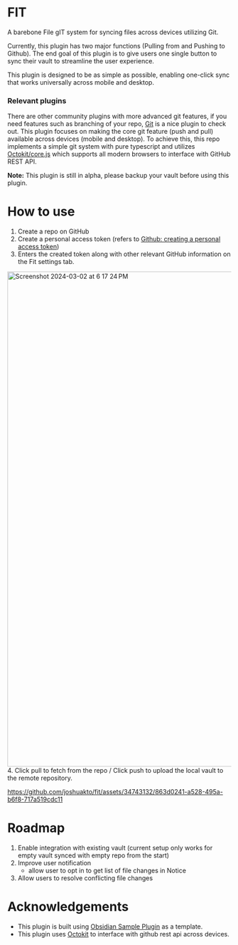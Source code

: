# FIT

A barebone File gIT system for syncing files across devices utilizing Git.

Currently, this plugin has two major functions (Pulling from and Pushing to Github). The end goal of this plugin is to give users one single button to sync their vault to streamline the user experience.

This plugin is designed to be as simple as possible, enabling one-click sync that works universally across mobile and desktop.

### Relevant plugins
There are other community plugins with more advanced git features, if you need features such as branching of your repo, [Git](https://github.com/denolehov/obsidian-git) is a nice plugin to check out. This plugin focuses on making the core git feature (push and pull) available across devices (mobile and desktop). To achieve this, this repo implements a simple git system with pure typescript and utilizes [Octokit/core.js](https://github.com/octokit/core.js/) which supports all modern browsers to interface with GitHub REST API.

**Note:** This plugin is still in alpha, please backup your vault before using this plugin.

# How to use
1. Create a repo on GitHub
2. Create a personal access token (refers to [Github: creating a personal access token](https://docs.github.com/en/enterprise-server@3.9/authentication/keeping-your-account-and-data-secure/managing-your-personal-access-tokens#creating-a-personal-access-token))
3. Enters the created token along with other relevant GitHub information on the Fit settings tab.
<img width="1113" alt="Screenshot 2024-03-02 at 6 17 24 PM" src="https://github.com/joshuakto/fit/assets/34743132/c6679d4e-fd7f-476a-a9cc-43dfd732b534">
4. Click pull to fetch from the repo / Click push to upload the local vault to the remote repository.



https://github.com/joshuakto/fit/assets/34743132/863d0241-a528-495a-b6f8-717a519cdc11


# Roadmap
1. Enable integration with existing vault (current setup only works for empty vault synced with empty repo from the start)
2. Improve user notification
   - allow user to opt in to get list of file changes in Notice
3. Allow users to resolve conflicting file changes

# Acknowledgements
 - This plugin is built using [Obsidian Sample Plugin](https://github.com/obsidianmd/obsidian-sample-plugin) as a template.
 - This plugin uses [Octokit](https://github.com/octokit/core.js/) to interface with github rest api across devices.

<!--- 
## Releasing new releases

- Update your `manifest.json` with your new version number, such as `1.0.1`, and the minimum Obsidian version required for your latest release.
- Update your `versions.json` file with `"new-plugin-version": "minimum-obsidian-version"` so older versions of Obsidian can download an older version of your plugin that's compatible.
- Create new GitHub release using your new version number as the "Tag version". Use the exact version number, don't include a prefix `v`. See here for an example: https://github.com/obsidianmd/obsidian-sample-plugin/releases
- Upload the files `manifest.json`, `main.js`, `styles.css` as binary attachments. Note: The manifest.json file must be in two places, first the root path of your repository and also in the release.
- Publish the release.

> You can simplify the version bump process by running `npm version patch`, `npm version minor` or `npm version major` after updating `minAppVersion` manually in `manifest.json`.
> The command will bump version in `manifest.json` and `package.json`, and add the entry for the new version to `versions.json`

## Adding your plugin to the community plugin list

- Check https://github.com/obsidianmd/obsidian-releases/blob/master/plugin-review.md
- Publish an initial version.
- Make sure you have a `README.md` file in the root of your repo.
- Make a pull request at https://github.com/obsidianmd/obsidian-releases to add your plugin.
  
## Manually installing the plugin

- Copy over `main.js`, `styles.css`, `manifest.json` to your vault `VaultFolder/.obsidian/plugins/your-plugin-id/`.
--->
